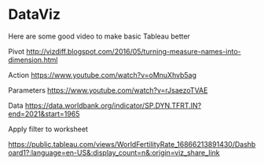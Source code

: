 # DataViz
Here are some good video to make basic Tableau better

Pivot http://vizdiff.blogspot.com/2016/05/turning-measure-names-into-dimension.html

Action https://www.youtube.com/watch?v=oMnuXhvb5ag

Parameters https://www.youtube.com/watch?v=rJsaezoTVAE

Data https://data.worldbank.org/indicator/SP.DYN.TFRT.IN?end=2021&start=1965

Apply filter to worksheet

https://public.tableau.com/views/WorldFertilityRate_16866213891430/Dashboard1?:language=en-US&:display_count=n&:origin=viz_share_link
